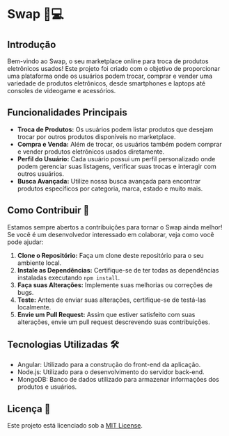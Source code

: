 # Swap 🔄💻

## Introdução

Bem-vindo ao Swap, o seu marketplace online para troca de produtos eletrônicos usados! Este projeto foi criado com o objetivo de proporcionar uma plataforma onde os usuários podem trocar, comprar e vender uma variedade de produtos eletrônicos, desde smartphones e laptops até consoles de videogame e acessórios.

## Funcionalidades Principais

- **Troca de Produtos:** Os usuários podem listar produtos que desejam trocar por outros produtos disponíveis no marketplace.
- **Compra e Venda:** Além de trocar, os usuários também podem comprar e vender produtos eletrônicos usados diretamente.
- **Perfil do Usuário:** Cada usuário possui um perfil personalizado onde podem gerenciar suas listagens, verificar suas trocas e interagir com outros usuários.
- **Busca Avançada:** Utilize nossa busca avançada para encontrar produtos específicos por categoria, marca, estado e muito mais.

## Como Contribuir 🤝

Estamos sempre abertos a contribuições para tornar o Swap ainda melhor! Se você é um desenvolvedor interessado em colaborar, veja como você pode ajudar:

1. **Clone o Repositório:** Faça um clone deste repositório para o seu ambiente local.
2. **Instale as Dependências:** Certifique-se de ter todas as dependências instaladas executando `npm install`.
3. **Faça suas Alterações:** Implemente suas melhorias ou correções de bugs.
4. **Teste:** Antes de enviar suas alterações, certifique-se de testá-las localmente.
5. **Envie um Pull Request:** Assim que estiver satisfeito com suas alterações, envie um pull request descrevendo suas contribuições.

## Tecnologias Utilizadas 🛠️

- Angular: Utilizado para a construção do front-end da aplicação.
- Node.js: Utilizado para o desenvolvimento do servidor back-end.
- MongoDB: Banco de dados utilizado para armazenar informações dos produtos e usuários.

## Licença 📝

Este projeto está licenciado sob a [MIT License](LICENSE).
